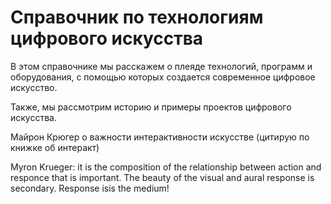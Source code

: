 # Справочник по технологиям цифрового искусства

В этом справочнике мы расскажем о плеяде технологий, программ и оборудования, с помощью которых создается современное цифровое искусство.

Также, мы рассмотрим историю и примеры проектов цифрового искусства.



Майрон Крюгер о важности интерактивности  искусстве \(цитирую по книжке об интеракт\)

Myron Krueger: it is the composition of the relationship between action and responce that is important. The beauty of  the visual and aural response is secondary. Response isis the medium!

